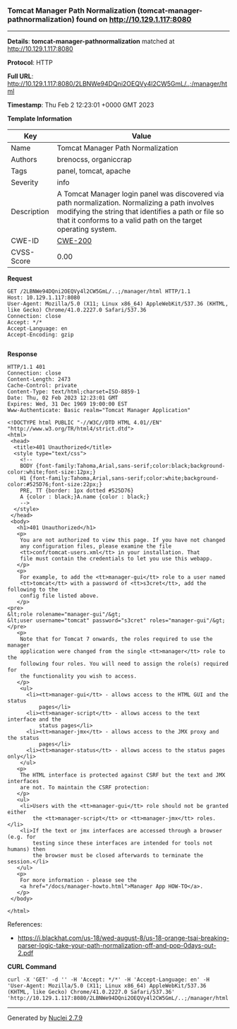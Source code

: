 ### Tomcat Manager Path Normalization (tomcat-manager-pathnormalization) found on http://10.129.1.117:8080
---
**Details**: **tomcat-manager-pathnormalization**  matched at http://10.129.1.117:8080

**Protocol**: HTTP

**Full URL**: http://10.129.1.117:8080/2LBNWe94DQni2OEQVy4l2CW5GmL/..;/manager/html

**Timestamp**: Thu Feb 2 12:23:01 +0000 GMT 2023

**Template Information**

| Key | Value |
|---|---|
| Name | Tomcat Manager Path Normalization |
| Authors | brenocss, organiccrap |
| Tags | panel, tomcat, apache |
| Severity | info |
| Description | A Tomcat Manager login panel was discovered via path normalization. Normalizing a path involves modifying the string that identifies a path or file so that it conforms to a valid path on the target operating system. |
| CWE-ID | [CWE-200](https://cwe.mitre.org/data/definitions/200.html) |
| CVSS-Score | 0.00 |

**Request**
```http
GET /2LBNWe94DQni2OEQVy4l2CW5GmL/..;/manager/html HTTP/1.1
Host: 10.129.1.117:8080
User-Agent: Mozilla/5.0 (X11; Linux x86_64) AppleWebKit/537.36 (KHTML, like Gecko) Chrome/41.0.2227.0 Safari/537.36
Connection: close
Accept: */*
Accept-Language: en
Accept-Encoding: gzip


```

**Response**
```http
HTTP/1.1 401 
Connection: close
Content-Length: 2473
Cache-Control: private
Content-Type: text/html;charset=ISO-8859-1
Date: Thu, 02 Feb 2023 12:23:01 GMT
Expires: Wed, 31 Dec 1969 19:00:00 EST
Www-Authenticate: Basic realm="Tomcat Manager Application"

<!DOCTYPE html PUBLIC "-//W3C//DTD HTML 4.01//EN" "http://www.w3.org/TR/html4/strict.dtd">
<html>
 <head>
  <title>401 Unauthorized</title>
  <style type="text/css">
    <!--
    BODY {font-family:Tahoma,Arial,sans-serif;color:black;background-color:white;font-size:12px;}
    H1 {font-family:Tahoma,Arial,sans-serif;color:white;background-color:#525D76;font-size:22px;}
    PRE, TT {border: 1px dotted #525D76}
    A {color : black;}A.name {color : black;}
    -->
  </style>
 </head>
 <body>
   <h1>401 Unauthorized</h1>
   <p>
    You are not authorized to view this page. If you have not changed
    any configuration files, please examine the file
    <tt>conf/tomcat-users.xml</tt> in your installation. That
    file must contain the credentials to let you use this webapp.
   </p>
   <p>
    For example, to add the <tt>manager-gui</tt> role to a user named
    <tt>tomcat</tt> with a password of <tt>s3cret</tt>, add the following to the
    config file listed above.
   </p>
<pre>
&lt;role rolename="manager-gui"/&gt;
&lt;user username="tomcat" password="s3cret" roles="manager-gui"/&gt;
</pre>
   <p>
    Note that for Tomcat 7 onwards, the roles required to use the manager
    application were changed from the single <tt>manager</tt> role to the
    following four roles. You will need to assign the role(s) required for
    the functionality you wish to access.
   </p>
    <ul>
      <li><tt>manager-gui</tt> - allows access to the HTML GUI and the status
          pages</li>
      <li><tt>manager-script</tt> - allows access to the text interface and the
          status pages</li>
      <li><tt>manager-jmx</tt> - allows access to the JMX proxy and the status
          pages</li>
      <li><tt>manager-status</tt> - allows access to the status pages only</li>
    </ul>
   <p>
    The HTML interface is protected against CSRF but the text and JMX interfaces
    are not. To maintain the CSRF protection:
   </p>
   <ul>
    <li>Users with the <tt>manager-gui</tt> role should not be granted either
        the <tt>manager-script</tt> or <tt>manager-jmx</tt> roles.</li>
    <li>If the text or jmx interfaces are accessed through a browser (e.g. for
        testing since these interfaces are intended for tools not humans) then
        the browser must be closed afterwards to terminate the session.</li>
   </ul>
   <p>
    For more information - please see the
    <a href="/docs/manager-howto.html">Manager App HOW-TO</a>.
   </p>
 </body>

</html>

```

References: 
- https://i.blackhat.com/us-18/wed-august-8/us-18-orange-tsai-breaking-parser-logic-take-your-path-normalization-off-and-pop-0days-out-2.pdf

**CURL Command**
```
curl -X 'GET' -d '' -H 'Accept: */*' -H 'Accept-Language: en' -H 'User-Agent: Mozilla/5.0 (X11; Linux x86_64) AppleWebKit/537.36 (KHTML, like Gecko) Chrome/41.0.2227.0 Safari/537.36' 'http://10.129.1.117:8080/2LBNWe94DQni2OEQVy4l2CW5GmL/..;/manager/html'
```
---
Generated by [Nuclei 2.7.9](https://github.com/projectdiscovery/nuclei)